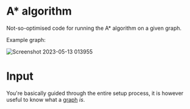 # A* algorithm
Not-so-optimised code for running the A* algorithm on a given graph.

Example graph:

![Screenshot 2023-05-13 013955](https://github.com/Derplex/A-star/assets/62626085/33e08852-912c-4607-a141-9428bd639db8)

# Input
You're basically guided through the entire setup process, it is however useful to know what a [graph](https://en.wikipedia.org/wiki/Graph_theory) _is_.
